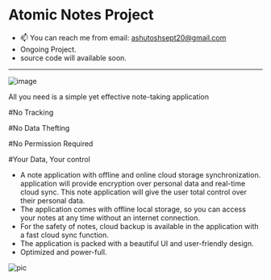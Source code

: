 # Atomic Notes Project

- 📫 You can reach me from email: ashutoshsept20@gmail.com
- Ongoing Project.
- source code will available soon.
__________________________________________________________________
![image](https://github.com/DevBehindYou/Atomic-Notes-Project/assets/147663456/a6519e43-0e3e-4ce6-aebe-d508a1aadf97)

All you need is a simple yet effective note-taking application

#No Tracking

#No Data Thefting

#No Permission Required

#Your Data, Your control

- A note application with offline and online cloud storage synchronization. application will provide encryption over personal data and real-time cloud sync. This note application will give the user total control over their personal data.
- The application comes with offline local storage, so you can access your notes at any time without an internet connection.
- For the safety of notes, cloud backup is available in the application with a fast cloud sync function. 
- The application is packed with a beautiful UI and user-friendly design.
- Optimized and power-full.

![pic](https://github.com/DevBehindYou/Atomic-Notes-Project/assets/147663456/e2fc832e-e19a-4b50-bf05-4acb54c26e62)



